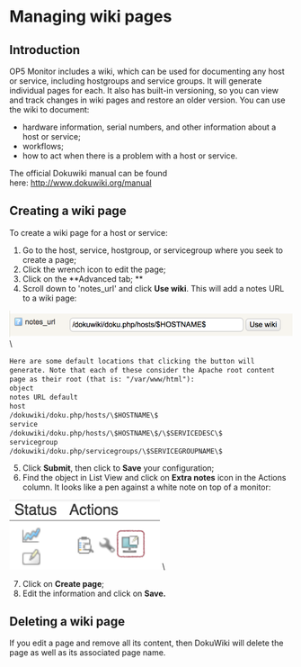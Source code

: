 # Managing wiki pages

## Introduction

OP5 Monitor includes a wiki, which can be used for documenting any host or service, including hostgroups and service groups. It will generate individual pages for each. It also has built-in versioning, so you can view and track changes in wiki pages and restore an older version. You can use the wiki to document:

- hardware information, serial numbers, and other information about a host or service;
- workflows;
- how to act when there is a problem with a host or service.

The official Dokuwiki manual can be found here: <http://www.dokuwiki.org/manual>

## Creating a wiki page

To create a wiki page for a host or service:

1. Go to the host, service, hostgroup, or servicegroup where you seek to create a page;
2. Click the wrench icon to edit the page;
3. Click on the **Advanced tab;
    **
4. Scroll down to 'notes\_url' and click **Use wiki**. This will add a notes URL to a wiki page:

![](images/16482371/23793052.png) \


    Here are some default locations that clicking the button will generate. Note that each of these consider the Apache root content page as their root (that is: "/var/www/html"):
    object
    notes URL default
    host
    /dokuwiki/doku.php/hosts/\$HOSTNAME\$
    service
    /dokuwiki/doku.php/hosts/\$HOSTNAME\$/\$SERVICEDESC\$
    servicegroup
    /dokuwiki/doku.php/servicegroups/\$SERVICEGROUPNAME\$
5. Click **Submit**, then click to **Save** your configuration;
6. Find the object in List View and click on **Extra notes** icon in the Actions column. It looks like a pen against a white note on top of a monitor:

![](images/16482371/23793054.png) \


7. Click on **Create page**;
8. Edit the information and click on **Save.**

## Deleting a wiki page

If you edit a page and remove all its content, then DokuWiki will delete the page as well as its associated page name.
